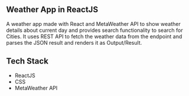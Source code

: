 ## Weather App in ReactJS
A weather app made with React and MetaWeather API to show weather details about current day and provides search functionality to search for Cities. It uses REST API to fetch the weather data from the endpoint and parses the JSON result and renders it as Output/Result.

## Tech Stack
- ReactJS
- CSS
- MetaWeather API
